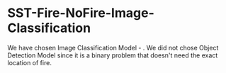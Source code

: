 # SST-Fire-NoFire-Image-Classification

We have chosen Image Classification Model - . We did not chose Object Detection Model since it is a binary problem that doesn't need the exact location of fire.

